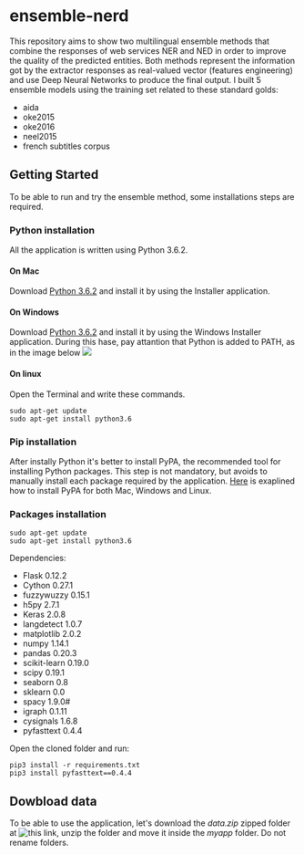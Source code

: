# ensemble-nerd
This repository aims to show two multilingual ensemble methods that combine the responses of web services NER and NED in order to improve the quality of the predicted entities.
Both methods represent the information got by the extractor responses as real-valued vector (features engineering) and use Deep Neural Networks to produce the final output. 
I built 5 ensemble models using the training set related to these standard golds:
* aida
* oke2015
* oke2016
* neel2015
* french subtitles corpus

## Getting Started
To be able to run and try the ensemble method, some installations steps are required.

### Python installation
All the application is written using Python 3.6.2.

#### On Mac
Download [Python 3.6.2](https://www.python.org/ftp/python/3.6.4/python-3.6.4-macosx10.6.pkg) and install it by using the Installer application.

#### On Windows
Download [Python 3.6.2](https://www.python.org/ftp/python/3.6.4/python-3.6.4-macosx10.6.pkg) and install it by using the Windows Installer application. During this hase, pay attantion that Python is added to PATH, as in the image below
![](https://i.stack.imgur.com/CCXQG.jpg)

#### On linux
Open the Terminal and write these commands.
```
sudo apt-get update
sudo apt-get install python3.6
```

### Pip installation
After instally Python it's better to install PyPA, the recommended tool for installing Python packages. This step is not mandatory, but avoids to manually install each package required by the application. [Here](https://www.makeuseof.com/tag/install-pip-for-python/) is exaplined how to install PyPA for both Mac, Windows and Linux.

### Packages installation

```
sudo apt-get update
sudo apt-get install python3.6
```

Dependencies:
* Flask 0.12.2
* Cython 0.27.1
* fuzzywuzzy 0.15.1
* h5py 2.7.1
* Keras 2.0.8
* langdetect 1.0.7
* matplotlib 2.0.2
* numpy 1.14.1
* pandas 0.20.3
* scikit-learn 0.19.0
* scipy 0.19.1
* seaborn 0.8
* sklearn 0.0
* spacy 1.9.0# 
* igraph 0.1.11
* cysignals 1.6.8
* pyfasttext 0.4.4

Open the cloned folder and run:

```
pip3 install -r requirements.txt
pip3 install pyfasttext==0.4.4
```

## Dowbload data
To be able to use the application, let's download the *data.zip* zipped folder at ![this link](https://fil.email/OV1IYgGb), unzip the folder and move it inside the *myapp* folder. Do not rename folders.
